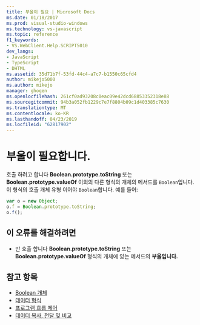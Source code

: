 ```yaml
---
title: 부울이 필요 | Microsoft Docs
ms.date: 01/18/2017
ms.prod: visual-studio-windows
ms.technology: vs-javascript
ms.topic: reference
f1_keywords:
- VS.WebClient.Help.SCRIPT5010
dev_langs:
- JavaScript
- TypeScript
- DHTML
ms.assetid: 35d71b7f-53fd-44c4-a7c7-b1550c65cfd4
author: mikejo5000
ms.author: mikejo
manager: ghogen
ms.openlocfilehash: 261cf0ad93208c0eac09e42dcd68853352318e88
ms.sourcegitcommit: 94b3a052fb1229c7e7f8804b09c1d403385c7630
ms.translationtype: MT
ms.contentlocale: ko-KR
ms.lasthandoff: 04/23/2019
ms.locfileid: "62817902"
---
```

# <a name="boolean-expected"></a>부울이 필요합니다.
호출 하려고 합니다 **Boolean.prototype.toString** 또는 **Boolean.prototype.valueOf** 이외의 다른 형식의 개체의 메서드를 `Boolean`입니다. 이 형식의 호출 개체 유형 이어야 `Boolean`합니다. 예를 들어:

```JavaScript
var o = new Object;
o.f = Boolean.prototype.toString;
o.f();
```

## <a name="to-correct-this-error"></a>이 오류를 해결하려면

- 만 호출 합니다 **Boolean.prototype.toString** 또는 **Boolean.prototype.valueOf** 형식의 개체에 있는 메서드의 **부울입니다.**

## <a name="see-also"></a>참고 항목

- [Boolean 개체](../../javascript/reference/boolean-object-javascript.md)
- [데이터 형식](../../javascript/data-types-javascript.md)
- [프로그램 흐름 제어](../../javascript/controlling-program-flow-javascript.md)
- [데이터 복사, 전달 및 비교](../../javascript/advanced/copying-passing-and-comparing-data-javascript.md)